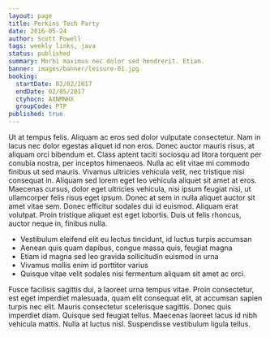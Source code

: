 ```yaml
---
layout: page
title: Perkins Tech Party
date: 2016-05-24
author: Scott Powell
tags: weekly links, java
status: published
summary: Morbi maximus nec dolor sed hendrerit. Etiam.
banner: images/banner/leisure-01.jpg
booking:
  startDate: 02/02/2017
  endDate: 02/05/2017
  ctyhocn: AXNMNHX
  groupCode: PTP
published: true
---
```

Ut at tempus felis. Aliquam ac eros sed dolor vulputate consectetur. Nam in lacus nec dolor egestas aliquet id non eros. Donec auctor mauris risus, at aliquam orci bibendum et. Class aptent taciti sociosqu ad litora torquent per conubia nostra, per inceptos himenaeos. Nulla ac elit vitae mi commodo finibus ut sed mauris. Vivamus ultricies vehicula velit, nec tristique nisi consequat in. Aliquam sed lorem eget leo vehicula aliquet sit amet at eros. Maecenas cursus, dolor eget ultricies vehicula, nisi ipsum feugiat nisi, ut ullamcorper felis risus eget ipsum. Donec at sem in nulla aliquet auctor sit amet vitae sem. Donec efficitur sodales dui id euismod. Aliquam erat volutpat. Proin tristique aliquet est eget lobortis. Duis ut felis rhoncus, auctor neque in, finibus nulla.

* Vestibulum eleifend elit eu lectus tincidunt, id luctus turpis accumsan
* Aenean quis quam dapibus, congue massa quis, feugiat magna
* Etiam id magna sed leo gravida sollicitudin euismod in urna
* Vivamus mollis enim id porttitor varius
* Quisque vitae velit sodales nisi fermentum aliquam sit amet ac orci.

Fusce facilisis sagittis dui, a laoreet urna tempus vitae. Proin consectetur, est eget imperdiet malesuada, quam elit consequat elit, at accumsan sapien turpis nec elit. Mauris consectetur scelerisque sagittis. Donec quis imperdiet diam. Quisque sed feugiat tellus. Maecenas laoreet lacus id nibh vehicula mattis. Nulla at luctus nisl. Suspendisse vestibulum ligula tellus.
